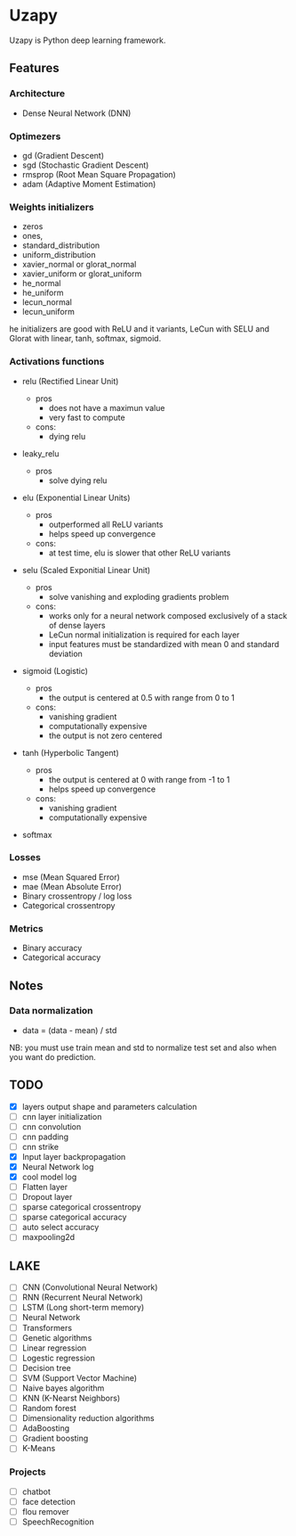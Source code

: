 # Uzapy

Uzapy is Python deep learning framework.

## Features

### Architecture

- Dense Neural Network (DNN)

### Optimezers

- gd      (Gradient Descent)
- sgd     (Stochastic Gradient Descent)
- rmsprop (Root Mean Square Propagation)
- adam    (Adaptive Moment Estimation)

### Weights initializers

- zeros
- ones,
- standard_distribution
- uniform_distribution
- xavier_normal or glorat_normal
- xavier_uniform or glorat_uniform
- he_normal
- he_uniform
- lecun_normal
- lecun_uniform

he initializers are good with ReLU and it variants, LeCun with SELU and Glorat with linear, tanh, softmax, sigmoid.

### Activations functions

- relu (Rectified Linear Unit)
  - pros
    - does not have a maximun value
    - very fast to compute
  - cons:
    - dying relu

- leaky_relu
  - pros
    - solve dying relu

- elu (Exponential Linear Units)
  - pros
    - outperformed all ReLU variants
    - helps speed up convergence
  - cons:
    - at test time, elu is slower that other ReLU variants

- selu (Scaled Exponitial Linear Unit)
  - pros
    - solve vanishing and exploding gradients problem
  - cons:
    - works only for a neural network composed exclusively of a stack of dense layers
    - LeCun normal initialization is required for each layer
    - input features must be standardized with mean 0 and standard deviation

- sigmoid (Logistic)
  - pros
    - the output is centered at 0.5 with range from 0 to 1
  - cons:
    - vanishing gradient
    - computationally expensive
    - the output is not zero centered
  
- tanh (Hyperbolic Tangent)
  - pros
    - the output is centered at 0 with range from -1 to 1
    - helps speed up convergence
  - cons:
    - vanishing gradient
    - computationally expensive

- softmax

### Losses

- mse (Mean Squared Error)
- mae (Mean Absolute Error)
- Binary crossentropy / log loss
- Categorical crossentropy

### Metrics

- Binary accuracy
- Categorical accuracy

## Notes

### Data normalization

- data = (data - mean) / std

NB: you must use train mean and std to normalize test set and also when you want do prediction.

## TODO

- [x] layers output shape and parameters calculation
- [ ] cnn layer initialization
- [ ] cnn convolution
- [ ] cnn padding
- [ ] cnn strike
- [x] Input layer backpropagation
- [x] Neural Network log
- [x] cool model log
- [ ] Flatten layer
- [ ] Dropout layer
- [ ] sparse categorical crossentropy
- [ ] sparse categorical accuracy
- [ ] auto select accuracy
- [ ] maxpooling2d

## LAKE

- [ ] CNN (Convolutional Neural Network)
- [ ] RNN (Recurrent Neural Network)
- [ ] LSTM (Long short-term memory)
- [ ] Neural Network
- [ ] Transformers
- [ ] Genetic algorithms
- [ ] Linear regression
- [ ] Logestic regression
- [ ] Decision tree
- [ ] SVM (Support Vector Machine)
- [ ] Naive bayes algorithm
- [ ] KNN (K-Nearst Neighbors)
- [ ] Random forest
- [ ] Dimensionality reduction algorithms
- [ ] AdaBoosting
- [ ] Gradient boosting
- [ ] K-Means

### Projects

- [ ] chatbot
- [ ] face detection
- [ ] flou remover
- [ ] SpeechRecognition
